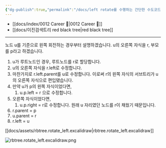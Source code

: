 ```yaml
---
{"dg-publish":true,"permalink":"/docs/left rotate를 수행하는 간단한 수도코드를 작성해보세요 {red black tree}/","title":"left rotate를 수행하는 간단한 수도코드를 작성해보세요 {red black tree}"}
---
```


- [[docs/index/0012 Career 💼\|0012 Career 💼]]
- [[docs/이진검색트리 red black tree\|red black tree]]
---
노드 u를 기준으로 왼쪽 회전하는 경우부터 설명하겠습니다. u의 오른쪽 자식을 r, 부모를 p라고 하겠습니다.

1. u가 루트노드인 경우, 루트노드를 r로 할당합니다.
2. u의 오른쪽 자식을 r.left로 수정합니다.
3. 마찬가지로 r.left.parent를 u로 수정합니다. 이로써 r의 왼쪽 자식의 서브트리가 u의 오른쪽 자식으로 편입됐습니다.
4. 만약 u가 p의 왼쪽 자식이었다면,
	1. u.p.left = r 으로 수정합니다.
5. 오른쪽 자식이었다면,
	1. u.p.right = r로 수정합니다. 원래 u 자리였던 노드를 r이 채웠기 때문입니다.
6. r.parent = p
7. u.parent = r
8. r.left = u

[[docs/assets/rbtree.rotate_left.excalidraw\|rbtree.rotate_left.excalidraw]]

![rbtree.rotate_left.excalidraw.png](/img/user/docs/assets/rbtree.rotate_left.excalidraw.png)
